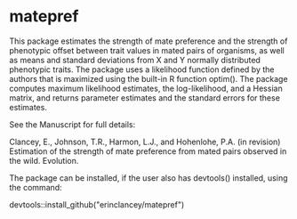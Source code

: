 # matepref

This package estimates the strength of mate preference and the strength of phenotypic offset between trait values in mated pairs of organisms, as well as means and standard deviations from X and Y normally distributed phenotypic traits. The package uses a likelihood function defined by the authors that is maximized using the built-in R function optim(). The package computes maximum likelihood estimates, the log-likelihood, and a Hessian matrix, and returns parameter estimates and the standard errors for these estimates. 

See the Manuscript for full details: 

Clancey, E., Johnson, T.R., Harmon, L.J., and Hohenlohe, P.A. (in revision) Estimation of the strength of mate preference from mated pairs observed in the wild. Evolution.


The package can be installed, if the user also has devtools() installed, using the command:

devtools::install_github("erinclancey/matepref")






